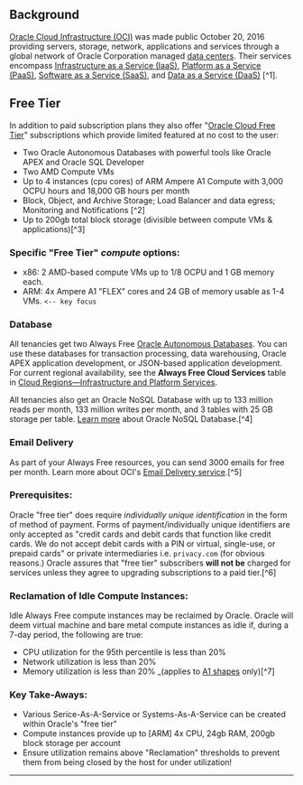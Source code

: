 ## Background
[Oracle Cloud Infrastructure (OCI)](https://www.oracle.com/cloud/) was made public October 20, 2016 providing servers, storage, network, applications and services through a global network of Oracle Corporation managed [data centers](https://en.wikipedia.org/wiki/Data_center "Data center").  Their services encompass [Infrastructure as a Service (IaaS)](https://en.wikipedia.org/wiki/Infrastructure_as_a_service "Infrastructure as a service"), [Platform as a Service (PaaS)](https://en.wikipedia.org/wiki/Platform_as_a_service), [Software as a Service (SaaS)](https://en.wikipedia.org/wiki/Software_as_a_service "Software as a service"), and [Data as a Service (DaaS)](https://en.wikipedia.org/wiki/Data_as_a_service "Data as a service") [^1]. 

## Free Tier
In addition to paid subscription plans they also offer "[Oracle Cloud Free Tier](https://www.oracle.com/cloud/free/)" subscriptions which provide limited featured at no cost to the user:
- Two Oracle Autonomous Databases with powerful tools like Oracle APEX and Oracle SQL Developer
- Two AMD Compute VMs
- Up to 4 instances (cpu cores) of ARM Ampere A1 Compute with 3,000 OCPU hours and 18,000 GB hours per month
- Block, Object, and Archive Storage; Load Balancer and data egress; Monitoring and Notifications [^2]
- Up to 200gb total block storage (divisible between compute VMs & applications)[^3]

### Specific "Free Tier" _compute_ options:
- x86: 2 AMD-based compute VMs up to 1/8 OCPU and 1 GB memory each.
- ARM: 4x Ampere A1 "FLEX" cores and 24 GB of memory usable as 1-4 VMs. `<-- key focus`

### Database
All tenancies get two Always Free [Oracle Autonomous Databases](https://docs.oracle.com/en/cloud/paas/autonomous-database/dedicated/adbaa/index.html#ADBAA-GUID-B5518C12-0362-4A98-AB35-3CB84AC83F31). You can use these databases for transaction processing, data warehousing, Oracle APEX application development, or JSON-based application development. For current regional availability, see the **Always Free Cloud Services** table in [Cloud Regions—Infrastructure and Platform Services](https://www.oracle.com/cloud/data-regions.html).

All tenancies also get an Oracle NoSQL Database with up to 133 million reads per month, 133 million writes per month, and 3 tables with 25 GB storage per table. [Learn more](https://docs.oracle.com/iaas/nosql-database/index.html) about Oracle NoSQL Database.[^4]

### Email Delivery
As part of your Always Free resources, you can send 3000 emails for free per month. Learn more about OCI's [Email Delivery service](https://docs.oracle.com/iaas/Content/Email/home.htm).[^5]
### Prerequisites:
Oracle "free tier" does require _individually unique identification_ in the form of method of payment.
Forms of payment/individually unique identifiers are only accepted as  "credit cards and debit cards that function like credit cards. We do not accept debit cards with a PIN or virtual, single-use, or prepaid cards" or private intermediaries i.e. `privacy.com` (for obvious reasons.)  Oracle assures that "free tier" subscribers **will not be** charged for services unless they agree to upgrading subscriptions to a paid tier.[^6]

### Reclamation of Idle Compute Instances:
Idle Always Free compute instances may be reclaimed by Oracle. Oracle will deem virtual machine and bare metal compute instances as idle if, during a 7-day period, the following are true:
- CPU utilization for the 95th percentile is less than 20%
- Network utilization is less than 20%
- Memory utilization is less than 20% _(applies to [A1 shapes](https://docs.oracle.com/en-us/iaas/Content/FreeTier/freetier_topic-Always_Free_Resources.htm#Details_of_the_Always_Free_Compute_instance__a1_flex) only)[^7]

### Key Take-Aways:
- Various Serice-As-A-Service or Systems-As-A-Service can be created within Oracle's "free tier"
- Compute instances provide up to  \[ARM] 4x CPU, 24gb RAM, 200gb block storage per account
- Ensure utilization remains above "Reclamation" thresholds to prevent them from being closed by the host for under utilization!

---
[1]: https://en.wikipedia.org/wiki/Oracle_Cloud
[2]: https://www.oracle.com/cloud/free/#free-cloud-trial
[3]: https://docs.oracle.com/en-us/iaas/Content/FreeTier/freetier_topic-Always_Free_Resources.htm#blockvolume
[4]: https://docs.oracle.com/en-us/iaas/Content/FreeTier/freetier_topic-Always_Free_Resources.htm#freetier_topic_Always_Free_Resources_Oracle_Database
[5]: https://docs.oracle.com/en-us/iaas/Content/FreeTier/freetier_topic-Always_Free_Resources.htm#freetier_topic_Always_Free_Resources_Notifications
[6]: https://www.oracle.com/cloud/free/faq/
[7]: https://docs.oracle.com/en-us/iaas/Content/FreeTier/freetier_topic-Always_Free_Resources.htm